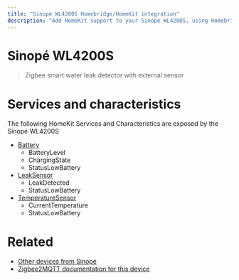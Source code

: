 ```yaml
---
title: "Sinopé WL4200S Homebridge/HomeKit integration"
description: "Add HomeKit support to your Sinopé WL4200S, using Homebridge, Zigbee2MQTT and homebridge-z2m."
---
```

<!---
This file has been GENERATED using src/docgen/docgen.ts
DO NOT EDIT THIS FILE MANUALLY!
-->
# Sinopé WL4200S
> Zigbee smart water leak detector with external sensor


# Services and characteristics
The following HomeKit Services and Characteristics are exposed by
the Sinopé WL4200S

* [Battery](../../battery.md)
  * BatteryLevel
  * ChargingState
  * StatusLowBattery
* [LeakSensor](../../sensors.md)
  * LeakDetected
  * StatusLowBattery
* [TemperatureSensor](../../sensors.md)
  * CurrentTemperature
  * StatusLowBattery


# Related
* [Other devices from Sinopé](../index.md#sinope)
* [Zigbee2MQTT documentation for this device](https://www.zigbee2mqtt.io/devices/WL4200S.html)